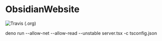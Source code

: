 # ObsidianWebsite

<img alt="Travis (.org)" src="https://img.shields.io/travis/lascaux-obsidian/obsidian-website">

deno run --allow-net --allow-read --unstable server.tsx -c tsconfig.json

